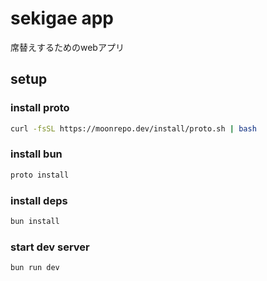 # sekigae app
席替えするためのwebアプリ

## setup

### install proto

```bash
curl -fsSL https://moonrepo.dev/install/proto.sh | bash
```

### install bun

```bash
proto install
```

### install deps

```bash
bun install
```

### start dev server

```
bun run dev
```

